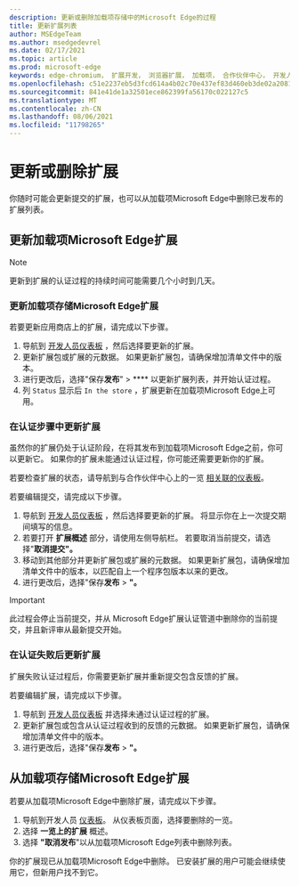 ```yaml
---
description: 更新或删除加载项存储中的Microsoft Edge的过程
title: 更新扩展列表
author: MSEdgeTeam
ms.author: msedgedevrel
ms.date: 02/17/2021
ms.topic: article
ms.prod: microsoft-edge
keywords: edge-chromium， 扩展开发， 浏览器扩展， 加载项， 合作伙伴中心， 开发人员
ms.openlocfilehash: c51e2237eb5d3fcd614a4b02c70e437ef83d460eb3de02a2081afc097fbf7ae9
ms.sourcegitcommit: 841e41de1a32501ece862399fa56170c022127c5
ms.translationtype: MT
ms.contentlocale: zh-CN
ms.lasthandoff: 08/06/2021
ms.locfileid: "11798265"
---
```

# <a name="update-or-remove-your-extension"></a>更新或删除扩展  

你随时可能会更新提交的扩展，也可以从加载项Microsoft Edge中删除已发布的扩展列表。  

## <a name="update-your-extension-on-the-microsoft-edge-add-ons-store"></a>更新加载项Microsoft Edge扩展  

> [!NOTE]
> 更新到扩展的认证过程的持续时间可能需要几个小时到几天。  

### <a name="update-an-existing-extension-in-the-microsoft-edge-add-ons-store"></a>更新加载项存储Microsoft Edge扩展  

若要更新应用商店上的扩展，请完成以下步骤。  

1.  导航到 [开发人员仪表板][MicrosoftPartnerCenter] ，然后选择要更新的扩展。  
1.  更新扩展包或扩展的元数据。  如果更新扩展包，请确保增加清单文件中的版本。  
1.  进行更改后，选择"保存**发布**"  >  **** 以更新扩展列表，并开始认证过程。  
1.  列 `Status` 显示后 `In the store` ，扩展更新在加载项Microsoft Edge上可用。  
    
### <a name="update-your-extension-during-the-certification-step"></a>在认证步骤中更新扩展  

虽然你的扩展仍处于认证阶段，在将其发布到加载项Microsoft Edge之前，你可以更新它。 如果你的扩展未能通过认证过程，你可能还需要更新你的扩展。    

若要检查扩展的状态，请导航到与合作伙伴中心上的一览 [相关联的仪表板][MicrosoftPartnerCenter]。  

若要编辑提交，请完成以下步骤。  

1.  导航到 [开发人员仪表板][MicrosoftPartnerCenter] ，然后选择要更新的扩展。  将显示你在上一次提交期间填写的信息。  
1.  若要打开 **扩展概述** 部分，请使用左侧导航栏。  若要取消当前提交，请选择"**取消提交"。**  
1.  移动到其他部分并更新扩展包或扩展的元数据。  如果更新扩展包，请确保增加清单文件中的版本，以匹配自上一个程序包版本以来的更改。  
1.  进行更改后，选择"保存**发布**  >  **"。**  
    
> [!IMPORTANT]
> 此过程会停止当前提交，并从 Microsoft Edge扩展认证管道中删除你的当前提交，并且新评审从最新提交开始。  

### <a name="update-your-extension-after-it-failed-the-certification"></a>在认证失败后更新扩展  

扩展失败认证过程后，你需要更新扩展并重新提交包含反馈的扩展。  

若要编辑扩展，请完成以下步骤。  

1.  导航到 [开发人员仪表板][MicrosoftPartnerCenter] 并选择未通过认证过程的扩展。  
1.  更新扩展包或包含从认证过程收到的反馈的元数据。  如果更新扩展包，请确保增加清单文件中的版本。  
1.  进行更改后，选择"保存**发布**  >  **"。**  
    
## <a name="remove-extensions-from-the-microsoft-edge-add-ons-store"></a>从加载项存储Microsoft Edge扩展  

若要从加载项Microsoft Edge中删除扩展，请完成以下步骤。  

1.  导航到开发人员 [仪表板][MicrosoftPartnerCenter]。  从仪表板页面，选择要删除的一览。  
1.  选择 **一览上的扩展** 概述。  
1.  选择 **"取消发布**"以从加载项Microsoft Edge列表中删除列表。  
    
你的扩展现已从加载项Microsoft Edge中删除。  已安装扩展的用户可能会继续使用它，但新用户找不到它。  

<!-- links -->  

[MicrosoftPartnerCenter]: https://partner.microsoft.com/dashboard/microsoftedge/public/login?ref=dd "合作伙伴中心"  

